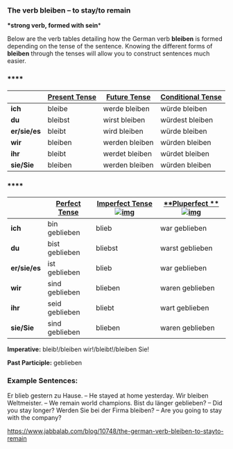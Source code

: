 ### The verb bleiben – to stay/to remain

**\*strong verb, formed with sein***

Below are the verb tables detailing how the German verb **bleiben** is formed depending on the tense of the sentence. Knowing the different forms of **bleiben** through the tenses will allow you to construct sentences much easier.

### ****

|               | [**Present Tense**](http://www.jabbalab.com/blog/880/how-german-verbs-work-in-the-present-tense-part-1) | [**Future Tense**](http://www.jabbalab.com/blog/1126/german-future-tense-and-how-to-use-it) | [**Conditional Tense**](http://www.jabbalab.com/blog/1160/german-conditional-tense-what-it-is-and-how-to-use-it) |
| ------------- | ---------------------------------------- | ---------------------------------------- | ---------------------------------------- |
| **ich**       | bleibe                                   | werde bleiben                            | würde bleiben                            |
| **du**        | bleibst                                  | wirst bleiben                            | würdest bleiben                          |
| **er/sie/es** | bleibt                                   | wird bleiben                             | würde bleiben                            |
| **wir**       | bleiben                                  | werden bleiben                           | würden bleiben                           |
| **ihr**       | bleibt                                   | werdet bleiben                           | würdet bleiben                           |
| **sie/Sie**   | bleiben                                  | werden bleiben                           | würden bleiben                           |

 

### ****

|               | [Perfect Tense](http://www.jabbalab.com/blog/1011/past-tense-german-how-to-talk-about-the-past-in-german) | [**Imperfect Tense**![img](https://www.jabbalab.com/images/qm.jpg)](http://www.jabbalab.com/blog/1028/past-tense-german-the-imperfect-tense) | [**Pluperfect **![img](https://www.jabbalab.com/images/qm.jpg)](http://www.jabbalab.com/blog/1207/german-past-tense-%E2%80%93-the-pluperfect-tense) |
| ------------- | ---------------------------------------- | ---------------------------------------- | ---------------------------------------- |
| **ich**       | bin geblieben                            | blieb                                    | war geblieben                            |
| **du**        | bist geblieben                           | bliebst                                  | warst geblieben                          |
| **er/sie/es** | ist geblieben                            | blieb                                    | war geblieben                            |
| **wir**       | sind geblieben                           | blieben                                  | waren geblieben                          |
| **ihr**       | seid geblieben                           | bliebt                                   | wart geblieben                           |
| **sie/Sie**   | sind geblieben                           | blieben                                  | waren geblieben                          |

**Imperative:** bleib!/bleiben wir!/bleibt!/bleiben Sie!

**Past Participle:** geblieben

### Example Sentences:

Er blieb gestern zu Hause. – He stayed at home yesterday.
Wir bleiben Weltmeister. – We remain world champions.
Bist du länger geblieben? – Did you stay longer?
Werden Sie bei der Firma bleiben? – Are you going to stay with the company?



https://www.jabbalab.com/blog/10748/the-german-verb-bleiben-to-stayto-remain